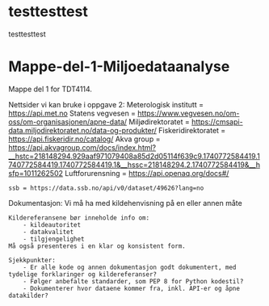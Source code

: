 # testtesttest
testtesttest

# Mappe-del-1-Miljoedataanalyse
Mappe del 1 for TDT4114.


Nettsider vi kan bruke i oppgave 2:
    Meterologisk institutt = https://api.met.no 
    Statens vegvesen = https://www.vegvesen.no/om-oss/om-organisasjonen/apne-data/ 
    Miljødirektoratet = https://cmsapi-data.miljodirektoratet.no/data-og-produkter/ 
    Fiskeridirektoratet = https://api.fiskeridir.no/catalog/ 
    Akva group = https://api.akvagroup.com/docs/index.html?__hstc=218148294.929aaf971079408a85d2d05114f639c9.1740772584419.1740772584419.1740772584419.1&__hssc=218148294.2.1740772584419&__hsfp=1011262502 
    Luftforurensning = https://api.openaq.org/docs#/

    ssb = https://data.ssb.no/api/v0/dataset/49626?lang=no




Dokumentasjon:
    Vi må ha med kildehenvisning på en eller annen måte

    Kildereferansene bør inneholde info om:
        - kildeautoritet
        - datakvalitet
        - tilgjengelighet
    Må også presenteres i en klar og konsistent form.

    Sjekkpunkter:
        - Er alle kode og annen dokumentasjon godt dokumentert, med tydelige forklaringer og kildereferanser?
        - Følger anbefalte standarder, som PEP 8 for Python kodestil?
        - Dokumenterer hvor dataene kommer fra, inkl. API-er og åpne datakilder? 

